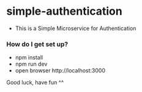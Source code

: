 # simple-authentication

* This is a Simple Microservice for Authentication

### How do I get set up? ###

* npm install
* npm run dev
* open browser http://localhost:3000


Good luck, have fun ^^
